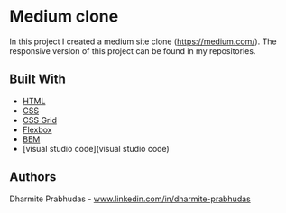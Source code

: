 # Medium clone

In this project I created a medium site clone (https://medium.com/). The responsive version of this project can be found in my repositories.

## Built With

* [HTML](https://www.w3schools.com/html/)
* [CSS](https://www.w3schools.com/css/) 
* [CSS Grid](https://css-tricks.com/snippets/css/complete-guide-grid/)
* [Flexbox](https://css-tricks.com/snippets/css/a-guide-to-flexbox/)
* [BEM](http://getbem.com/)
* [visual studio code](visual studio code)

## Authors

Dharmite Prabhudas - www.linkedin.com/in/dharmite-prabhudas
